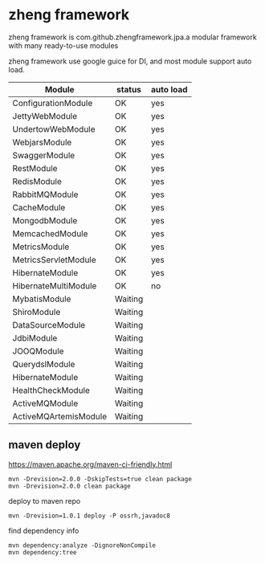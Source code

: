 # zheng framework

zheng framework is com.github.zhengframework.jpa.a modular framework with many ready-to-use modules

zheng framework use google guice for DI, and most module support auto load.


| Module      | status      | auto load   |
| ----------- | ----------- | ----------- |
| ConfigurationModule  | OK      | yes |
| JettyWebModule  | OK      | yes |
| UndertowWebModule | OK    | yes |
| WebjarsModule | OK    | yes |
| SwaggerModule | OK    | yes |
| RestModule | OK    | yes |
| RedisModule | OK    | yes |
| RabbitMQModule | OK    | yes |
| CacheModule | OK    | yes |
| MongodbModule | OK    | yes |
| MemcachedModule | OK    | yes |
| MetricsModule | OK    | yes |
| MetricsServletModule | OK    | yes |
| HibernateModule | OK    | yes |
| HibernateMultiModule | OK    | no |
| MybatisModule | Waiting    |  |
| ShiroModule | Waiting    |  |
| DataSourceModule | Waiting    |  |
| JdbiModule | Waiting    |  |
| JOOQModule | Waiting    |  |
| QuerydslModule | Waiting    |  |
| HibernateModule | Waiting    |  |
| HealthCheckModule | Waiting    |  |
| ActiveMQModule | Waiting    |  |
| ActiveMQArtemisModule | Waiting    |  |



## maven deploy

https://maven.apache.org/maven-ci-friendly.html

```
mvn -Drevision=2.0.0 -DskipTests=true clean package 
mvn -Drevision=2.0.0 clean package 

```

deploy to maven repo
```
mvn -Drevision=1.0.1 deploy -P ossrh,javadoc8
```

find dependency info
```
mvn dependency:analyze -DignoreNonCompile
mvn dependency:tree
```

